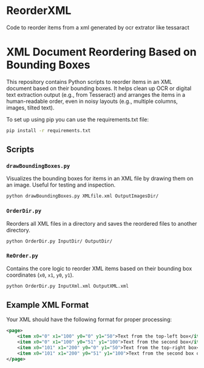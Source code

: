 # ReorderXML
Code to reorder items from a xml generated by ocr extrator like tessaract
# XML Document Reordering Based on Bounding Boxes

This repository contains Python scripts to reorder items in an XML document based on their bounding boxes. It helps clean up OCR or digital text extraction output (e.g., from Tesseract) and arranges the items in a human-readable order, even in noisy layouts (e.g., multiple columns, images, tilted text).

To set up using pip you can use the requirements.txt file:
```bash
pip install -r requirements.txt
```

## Scripts

### `drawBoundingBoxes.py`
Visualizes the bounding boxes for items in an XML file by drawing them on an image. Useful for testing and inspection.
```bash
python drawBoundingBoxes.py XMLfile.xml OutputImagesDir/
```

### `OrderDir.py`
Reorders all XML files in a directory and saves the reordered files to another directory.
```bash
python OrderDir.py InputDir/ OutputDir/
```

### `ReOrder.py`
Contains the core logic to reorder XML items based on their bounding box coordinates (`x0`, `x1`, `y0`, `y1`).
```bash
python OrderDir.py InputXml.xml OutputXML.xml
```

## Example XML Format

Your XML should have the following format for proper processing:

```xml
<page>
    <item x0="0" x1="100" y0="0" y1="50">Text from the top-left box</item>
    <item x0="0" x1="100" y0="51" y1="100">Text from the second box</item>
    <item x0="101" x1="200" y0="0" y1="50">Text from the top-right box</item>
    <item x0="101" x1="200" y0="51" y1="100">Text from the second box on the right</item>
</page>
